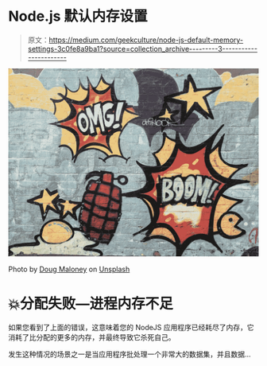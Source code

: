 # Node.js 默认内存设置

> 原文：<https://medium.com/geekculture/node-js-default-memory-settings-3c0fe8a9ba1?source=collection_archive---------3----------------------->

![](img/8b9f11db426bee89c9df747dd67169ac.png)

Photo by [Doug Maloney](https://unsplash.com/@dougmaloney?utm_source=medium&utm_medium=referral) on [Unsplash](https://unsplash.com?utm_source=medium&utm_medium=referral)

# 💥分配失败—进程内存不足

如果您看到了上面的错误，这意味着您的 NodeJS 应用程序已经耗尽了内存，它消耗了比分配的更多的内存，并最终导致它杀死自己。

发生这种情况的场景之一是当应用程序批处理一个非常大的数据集，并且数据…